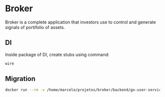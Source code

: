 # Broker

Broker is a complete application that investors use to control and generate signals of portifolio of assets.

## DI

Inside package of DI, create stubs using command:

```sh
wire
```

## Migration

```sh
docker run --rm -v /home/marcelo/projetos/broker/backend/go-user-service/scripts/migration:/flyway/sql flyway/flyway -url=jdbc:postgresql://host.docker.internal:5432/broker_user_database -user=postgres -password=123456 migrate
```
